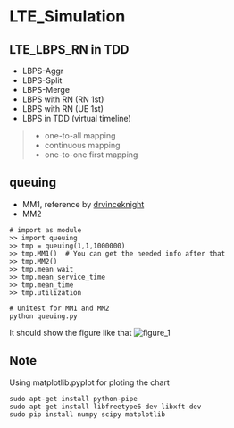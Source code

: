 # LTE_Simulation

## LTE_LBPS_RN in TDD

* LBPS-Aggr
* LBPS-Split
* LBPS-Merge
* LBPS with RN (RN 1st)
* LBPS with RN (UE 1st)
* LBPS in TDD (virtual timeline)
> * one-to-all mapping
> * continuous mapping
> * one-to-one first mapping

## queuing

* MM1, reference by [drvinceknight](https://github.com/drvinceknight/Simulating_Queues)
* MM2

```
# import as module
>> import queuing
>> tmp = queuing(1,1,1000000)
>> tmp.MM1()  # You can get the needed info after that
>> tmp.MM2()
>> tmp.mean_wait
>> tmp.mean_service_time
>> tmp.mean_time
>> tmp.utilization
```
```
# Unitest for MM1 and MM2
python queuing.py
```
It should show the figure like that
![figure_1](https://cloud.githubusercontent.com/assets/4820492/11636616/f7307ad6-9d57-11e5-9a3c-9c5cfc57333a.png)

## Note

Using matplotlib.pyplot for ploting the chart

```
sudo apt-get install python-pipe
sudo apt-get install libfreetype6-dev libxft-dev
sudo pip install numpy scipy matplotlib
```
